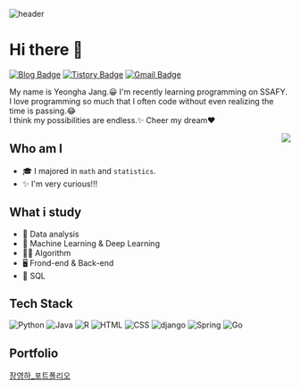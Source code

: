 ![header](https://capsule-render.vercel.app/api?type=waving&color=F9E4AA&height=250&section=header&text=Yeongha%20Jang&&fontColor=484848&fontSize=70&animation=fadeIn&fontAlignY=38&desc=Software%20Developer%20💻&descAlignY=60&descAlign=67)

# Hi there 👋
[![Blog Badge](https://img.shields.io/badge/Daily%20Blog-EA4AAA?style=flat&logo=GitHubSponsors&logoColor=white)](https://blog.naver.com/duddud0108/)
[![Tistory Badge](https://img.shields.io/badge/Tech%20Blog-01A9DB?style=flat&logo=DPD&logoColor=white)](https://glory-summer.tistory.com/)
[![Gmail Badge](https://img.shields.io/badge/Gmail-D14836?style=flat&logo=Gmail&logoColor=white)](mailto:qwer62636275@gmail.com)

My name is Yeongha Jang.😀 I'm recently learning programming on SSAFY.   
I love programming so much that I often code without even realizing the time is passing.😂  
I think my possibilities are endless.✨ Cheer my dream❤

<img align='right' src="http://mazassumnida.wtf/api/v2/generate_badge?boj=dudgk0108">

## Who am I
- 🎓 I majored in `math` and `statistics`.
- ✨ I'm very curious!!!

## What i study
- 📜 Data analysis
- 🦾 Machine Learning & Deep Learning
- 👩‍💻 Algorithm
- 🖥 Frond-end & Back-end
- 🔗 SQL

## Tech Stack 
![Python](https://img.shields.io/badge/Python-3766AB?style=flat-square&logo=Python&logoColor=white)
![Java](https://img.shields.io/badge/Java-007396?style=flat-square&logo=Java&logoColor=white)
![R](https://img.shields.io/badge/R-276DC3?style=flat-square&logo=R&logoColor=white)
![HTML](https://img.shields.io/badge/HTML-E34F26?style=flat-square&logo=HTML5&logoColor=white)
![CSS](https://img.shields.io/badge/CSS-1572B6?style=flat-square&logo=CSS3&logoColor=white)
![django](https://img.shields.io/badge/Django-092E20?style=flat-square&logo=Django&logoColor=white)
![Spring](https://img.shields.io/badge/Spring-6DB33F?style=flat-square&logo=Spring&logoColor=white)
![Go](https://img.shields.io/badge/Go-00ADD8?style=flat-square&logo=Go&logoColor=white)

## Portfolio
[장영하_포트폴리오](https://dapper-dive-b22.notion.site/Yeongha-Jang-90a41c7497b8412681a33f9241071580)
